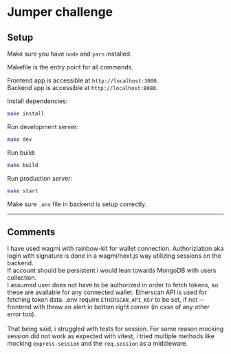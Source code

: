 # Jumper challenge

## Setup

Make sure you have `node` and `yarn` installed.

Makefile is the entry point for all commands.

Frontend app is accessible at `http://localhost:3000`.<br>
Backend app is accessible at `http://localhost:8080`.

Install dependencies:

```sh
make install
```

Run development server:

```sh
make dev
```

Run build:

```sh
make build
```

Run production server:

```sh
make start
```

Make sure `.env` file in backend is setup correctly.

---

## Comments

I have used wagmi with rainbow-kit for wallet connection. Authoriziation aka login with signature is done in a wagmi/next.js way utilizing sessions on the backend.<br>If account should be persistent i would lean towards MongoDB with users collection.<br>
I assumed user does not have to be authorized in order to fetch tokens, so these are available for any connected wallet. Etherscan API is used for fetching token data. .env require `ETHERSCAN_API_KEY` to be set, if not -- frontend with throw an alert in bottom right corner (in case of any other error too).
<br><br>
That being said, i struggled with tests for session. For some reason mocking session did not work as expected with vitest, i tried multiple methods like mocking `express-session` and the `req.session` as a middleware.